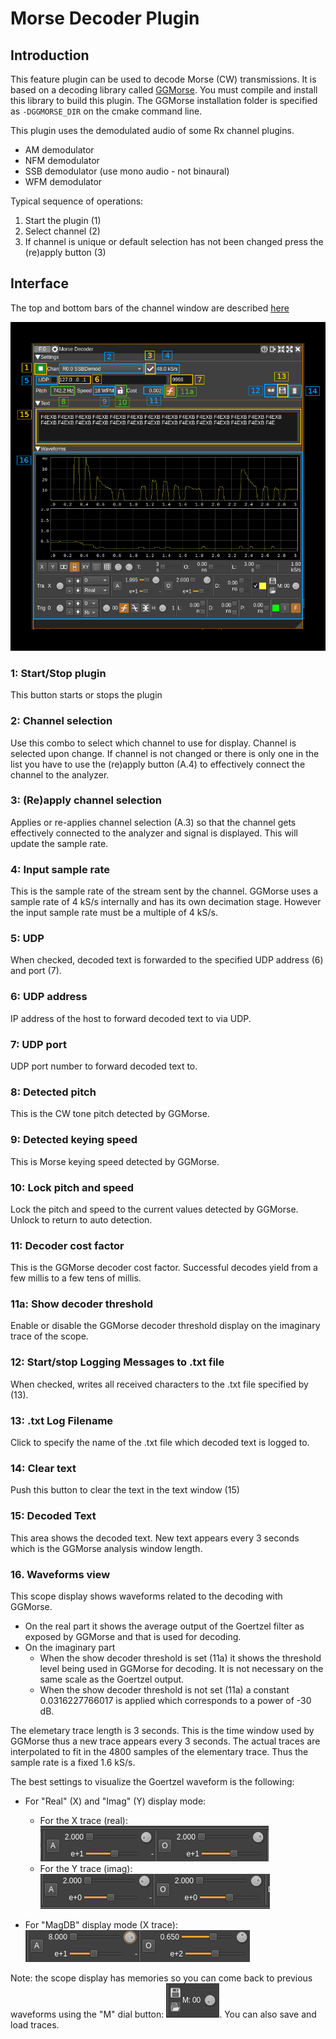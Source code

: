 <h1>Morse Decoder Plugin</h1>

<h2>Introduction</h2>

This feature plugin can be used to decode Morse (CW) transmissions. It is based on a decoding library called [GGMorse](https://github.com/ggerganov/ggmorse.git). You must compile and install this library to build this plugin. The GGMorse installation folder is specified as `-DGGMORSE_DIR` on the cmake command line.

This plugin uses the demodulated audio of some Rx channel plugins.

  - AM demodulator
  - NFM demodulator
  - SSB demodulator (use mono audio - not binaural)
  - WFM demodulator

Typical sequence of operations:

  1. Start the plugin (1)
  2. Select channel (2)
  3. If channel is unique or default selection has not been changed press the (re)apply button (3)

<h2>Interface</h2>

The top and bottom bars of the channel window are described [here](../../../sdrgui/channel/readme.md)

![Morse decoder plugin GUI](../../../doc/img/MorseDecoder_plugin.png)

<h3>1: Start/Stop plugin</h3>

This button starts or stops the plugin

<h3>2: Channel selection</h3>

Use this combo to select which channel to use for display. Channel is selected upon change. If channel is not changed or there is only one in the list you have to use the (re)apply button (A.4) to effectively connect the channel to the analyzer.

<h3>3: (Re)apply channel selection</h3>

Applies or re-applies channel selection (A.3) so that the channel gets effectively connected to the analyzer and signal is displayed. This will update the sample rate.

<h3>4: Input sample rate</h3>

This is the sample rate of the stream sent by the channel. GGMorse uses a sample rate of 4 kS/s internally and has its own decimation stage. However the input sample rate must be a multiple of 4 kS/s.

<h3>5: UDP</h3>

When checked, decoded text is forwarded to the specified UDP address (6) and port (7).

<h3>6: UDP address</h3>

IP address of the host to forward decoded text to via UDP.

<h3>7: UDP port</h3>

UDP port number to forward decoded text to.

<h3>8: Detected pitch</h3>

This is the CW tone pitch detected by GGMorse.

<h3>9: Detected keying speed</h3>

This is Morse keying speed detected by GGMorse.

<h3>10: Lock pitch and speed</h3>

Lock the pitch and speed to the current values detected by GGMorse. Unlock to return to auto detection.

<h3>11: Decoder cost factor</h3>

This is the GGMorse decoder cost factor. Successful decodes yield from a few millis to a few tens of millis.

<h3>11a: Show decoder threshold</h3>

Enable or disable the GGMorse decoder threshold display on the imaginary trace of the scope.

<h3>12: Start/stop Logging Messages to .txt file</h3>

When checked, writes all received characters to the .txt file specified by (13).

<h3>13: .txt Log Filename</h3>

Click to specify the name of the .txt file which decoded text is logged to.

<h3>14: Clear text</h3>

Push this button to clear the text in the text window (15)

<h3>15: Decoded Text</h3>

This area shows the decoded text. New text appears every 3 seconds which is the GGMorse analysis window length.

<h3>16. Waveforms view</h3>

This scope display shows waveforms related to the decoding with GGMorse.

  * On the real part it shows the average output of the Goertzel filter as exposed by GGMorse and that is used for decoding.
  * On the imaginary part
    * When the show decoder threshold is set (11a) it shows the threshold level being used in GGMorse for decoding. It is not necessary on the same scale as the Goertzel output.
    * When the show decoder threshold is not set (11a) a constant 0.0316227766017 is applied which corresponds to a power of -30 dB.

The elemetary trace length is 3 seconds. This is the time window used by GGMorse thus a new trace appears every 3 seconds. The actual traces are interpolated to fit in the 4800 samples of the elementary trace. Thus the sample rate is a fixed 1.6 kS/s.

The best settings to visualize the Goertzel waveform is the following:

* For "Real" (X) and "Imag" (Y) display mode:
  * For the X trace (real): ![Morse decoder X settings](../../../doc/img/MorseDecoder_X.png)
  * For the Y trace (imag): ![Morse decoder Y settings](../../../doc/img/MorseDecoder_Y.png)


* For "MagDB" display mode (X trace): ![Morse decoder Mag settings](../../../doc/img/MorseDecoder_Mag.png)

Note: the scope display has memories so you can come back to previous waveforms using the "M" dial button: ![Morse decoder memorise](../../../doc/img/MorseDecoder_M.png). You can also save and load traces.
